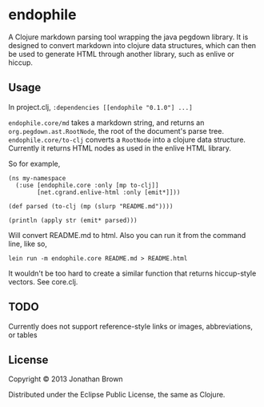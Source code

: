 # endophile

A Clojure markdown parsing tool wrapping the java pegdown library. It is designed to convert markdown into clojure data structures, which can then be used to generate HTML through another library, such as enlive or hiccup.

## Usage

In project.clj, `:dependencies [[endophile "0.1.0"] ...]`

`endophile.core/md` takes a markdown string, and returns an
`org.pegdown.ast.RootNode`, the root of the document's parse tree.
`endophile.core/to-clj` converts a `RootNode` into a clojure data structure.
Currently it returns HTML nodes as used in the enlive HTML library.

So for example,

```
(ns my-namespace
  (:use [endophile.core :only [mp to-clj]]
        [net.cgrand.enlive-html :only [emit*]]))

(def parsed (to-clj (mp (slurp "README.md"))))

(println (apply str (emit* parsed)))

```

Will convert README.md to html. Also you can run it from the command line,
like so,

`lein run -m endophile.core README.md > README.html`

It wouldn't be too hard to create a similar function that returns hiccup-style
vectors. See core.clj.

## TODO

Currently does not support reference-style links or images, abbreviations, or
tables

## License

Copyright © 2013 Jonathan Brown

Distributed under the Eclipse Public License, the same as Clojure.
